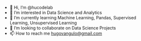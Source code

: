 - 👋 Hi, I’m @hucodelab
- 👀 I’m interested in Data Science and Analytics
- 🌱 I’m currently learning Machine Learning, Pandas, Supervised Learning, Unsupervised Learning
- 💞️ I’m looking to collaborate on Data Science Projects
- 📫 How to reach me hugovangulo@gmail.com

<!---
hucodelab/hucodelab is a ✨ special ✨ repository because its `README.md` (this file) appears on your GitHub profile.
You can click the Preview link to take a look at your changes.
--->
